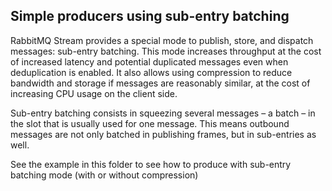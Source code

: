 Simple producers using sub-entry batching
---

RabbitMQ Stream provides a special mode to publish, store, and dispatch messages: sub-entry batching. This mode increases throughput at the cost of increased latency and potential duplicated messages even when deduplication is enabled. It also allows using compression to reduce bandwidth and storage if messages are reasonably similar, at the cost of increasing CPU usage on the client side.

Sub-entry batching consists in squeezing several messages – a batch – in the slot that is usually used for one message. This means outbound messages are not only batched in publishing frames, but in sub-entries as well.

See the example in this folder to see how to produce with sub-entry batching mode (with or without compression)
